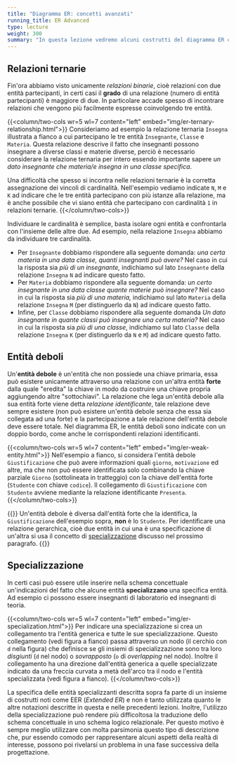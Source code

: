 ```yaml
---
title: "Diagramma ER: concetti avanzati"
running_title: ER Advanced
type: lecture
weight: 300
summary: "In questa lezione vedremo alcuni costrutti del diagramma ER che vengono utilizzati meno di frequente, ma che permettono di esprimere la realtà di interesse in modo più completo ed efficace. Si discuteranno i concetti di: relazionare ternaria, entità deboli e specializzazioni."
---
```


## Relazioni ternarie
Fin'ora abbiamo visto unicamente *relazioni binarie*, cioè relazioni con due entità partecipanti, in certi casi il **grado** di una relazione (numero di entità partecipanti) è maggiore di due. In particolare accade spesso di incontrare relazioni che vengono più facilmente espresse coinvolgendo tre entità.

{{<column/two-cols wr=5 wl=7 content="left" embed="img/er-ternary-relationship.html">}}
Consideriamo ad esempio la relazione ternaria `Insegna` illustrata a fianco a cui partecipano le tre entità `Insegnante`, `Classe` e `Materia`. Questa relazione descrive il fatto che insegnanti possono insegnare a diverse classi e materie diverse, perciò è necessario considerare la relazione ternaria per intero essendo importante sapere *un dato insegnante che materia/e insegna in una classe specifica*.

Una difficoltà che spesso si incontra nelle relazioni ternarie è la corretta assegnazione dei vincoli di cardinalità. Nell'esempio vediamo indicate `N`, `M` e `K` ad indicare che le tre entità partecipano con più istanze alla relazione, ma è anche possibile che vi siano entità che partecipano con cardinalità `1` in relazioni ternarie.
{{</column/two-cols>}}

Individuare le cardinalità è semplice, basta isolare ogni entità e confrontarla con l'insieme delle altre due. Ad esempio, nella relazione `Insegna` abbiamo da individuare tre cardinalità.
* Per `Insegnante` dobbiamo rispondere alla seguente domanda: *una certa materia in una data classe, quanti insegnanti può avere?* Nel caso in cui la risposta sia *più di un insegnante,* indichiamo sul lato `Insegnante` della relazione `Insegna` `N` ad indicare questo fatto.
* Per `Materia` dobbiamo rispondere alla seguente domanda: *un certo insegnante in una data classe quante materie può insegnare?* Nel caso in cui la risposta sia *più di una materia,* indichiamo sul lato `Materia` della relazione `Insegna` `M` (per distinguerlo da `N`) ad indicare questo fatto.
* Infine, per `Classe` dobbiamo rispondere alla seguente domanda *Un dato insegnante in quante classi può insegnare una certa materia?* Nel caso in cui la risposta sia *più di una classe*, indichiamo sul lato `Classe` della relazione `Insegna` `K` (per distinguerlo da `N` e `M`) ad indicare questo fatto.

## Entità deboli
Un'**entità debole** è un'entità che non possiede una chiave primaria, essa può esistere unicamente attraverso una relazione con un'altra entità **forte** dalla quale "eredita" la chiave in modo da costruire una chiave propria aggiungendo altre "sottochiavi". La relazione che lega un'entità debole alla sua entità forte viene detta *relazione identificante*, tale relazione deve sempre esistere (non può esistere un'entità debole senza che essa sia collegata ad una forte) e la partecipazione a tale relazione dell'entità debole deve essere totale. Nel diagramma ER, le entità deboli sono indicate con un doppio bordo, come anche le corrispondenti relazioni identificanti.

{{<column/two-cols wr=5 wl=7 content="left" embed="img/er-weak-entity.html">}}
Nell'esempio a fianco, si considera l'entità debole `Giustificazione` che può avere informazioni quali `giorno`, `motivazione` ed altre, ma che non può essere identificata solo combinando la chiave parziale `Giorno` (sottolineata in tratteggio) con la chiave dell'entità forte (`Studente` con chiave `codice`). Il collegamento di `Giustificazione` con `Studente` avviene mediante la relazione identificante `Presenta`.
{{</column/two-cols>}}

{{<observe>}}
Un'entità debole è diversa dall'entità forte che la identifica, la `Giustificazione` dell'esempio sopra, **non** è lo `Studente`. Per identificare una relazione gerarchica, cioè due entità in cui una è una specificazione di un'altra si usa il concetto di [specializzazione](#specializzazione) discusso nel prossimo paragrafo.
{{</observe>}}

## Specializzazione
In certi casi può essere utile inserire nella schema concettuale un'indicazioni del fatto che alcune entità **specializzano** una specifica entità. Ad esempio ci possono essere insegnanti di laboratorio ed insegnanti di teoria.

{{<column/two-cols wr=5 wl=7 content="left" embed="img/er-specialization.html">}}
Per indicare una specializzazione si crea un collegamento tra l'entità generica e tutte le sue specializzazione. Questo collegamento (vedi figura a fianco) passa attraverso un nodo (il cerchio con `d` nella figura) che definisce se gli insiemi di specializzazione sono tra loro *disgiunti* (`d` nel nodo) o *sovrapposto* (`o` di *overlapping* nel nodo). Inoltre il collegamento ha una direzione dall'entità generica a quelle specializzate indicato da una freccia curvata a metà dell'arco tra il nodo e l'entità specializzata (vedi figura a fianco).
{{</column/two-cols>}}

La specifica delle entità specializzanti descritta sopra fa parte di un insieme di costrutti noti come EER (*Extended ER*) e non è tanto utilizzata quanto le altre notazioni descritte in questa e nelle precedenti lezioni. Inoltre, l'utilizzo della specializzazione può rendere più difficoltosa la traduzione dello schema concettuale in uno schema logico relazionale. Per questo motivo è sempre meglio utilizzare con molta parsimonia questo tipo di descrizione che, pur essendo comodo per rappresentare alcuni aspetti della realtà di interesse, possono poi rivelarsi un problema in una fase successiva della progettazione.
